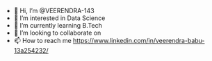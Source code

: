 - 👋 Hi, I’m @VEERENDRA-143
- 👀 I’m interested in Data Science
- 🌱 I’m currently learning B.Tech
- 💞️ I’m looking to collaborate on 
- 📫 How to reach me https://www.linkedin.com/in/veerendra-babu-13a254232/


